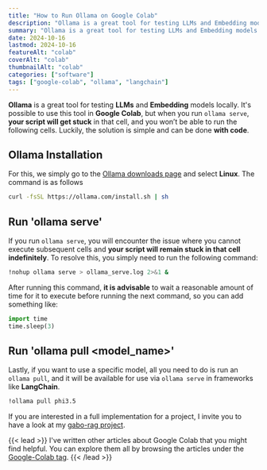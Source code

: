```yaml
---
title: "How to Run Ollama on Google Colab"
description: "Ollama is a great tool for testing LLMs and Embedding models locally. It's possible to use this tool in Google Colab, but when you run ollama serve, your script will get stuck in that cell, and you won’t be able to run the following cells. Luckily, the solution is simple and can be done with code."
summary: "Ollama is a great tool for testing LLMs and Embedding models locally. It's possible to use this tool in Google Colab, but when you run ollama serve, your script will get stuck in that cell, and you won’t be able to run the following cells. Luckily, the solution is simple and can be done with code."
date: 2024-10-16
lastmod: 2024-10-16
featureAlt: "colab"
coverAlt: "colab"
thumbnailAlt: "colab"
categories: ["software"]
tags: ["google-colab", "ollama", "langchain"]
---
```

**Ollama** is a great tool for testing **LLMs** and **Embedding** models locally. It's possible to use this tool in **Google Colab**, but when you run `ollama serve`, **your script will get stuck** in that cell, and you won’t be able to run the following cells. Luckily, the solution is simple and can be done **with code**.

## Ollama Installation
For this, we simply go to the [Ollama downloads page](https://ollama.com/download/linux) and select **Linux**. The command is as follows

```bash
curl -fsSL https://ollama.com/install.sh | sh
```

## Run 'ollama serve'
If you run `ollama serve`, you will encounter the issue where you cannot execute subsequent cells and **your script will remain stuck in that cell indefinitely**. To resolve this, you simply need to run the following command:

```bash
!nohup ollama serve > ollama_serve.log 2>&1 &
```

After running this command, **it is advisable** to wait a reasonable amount of time for it to execute before running the next command, so you can add something like:

```python
import time
time.sleep(3)
```

## Run 'ollama pull <model_name>'
Lastly, if you want to use a specific model, all you need to do is run an `ollama pull`, and it will be available for use via `ollama serve` in frameworks like **LangChain**.

```bash
!ollama pull phi3.5
```

If you are interested in a full implementation for a project, I invite you to have a look at my [gabo-rag project](https://github.com/dafmontenegro/gabo-rag).

{{< lead >}}
I've written other articles about Google Colab that you might find helpful. You can explore them all by browsing the articles under the [Google-Colab tag](/tags/google-colab/).
{{< /lead >}}